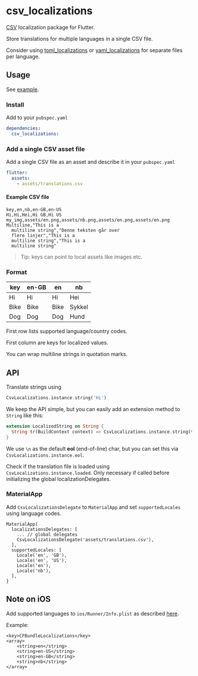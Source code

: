 # csv_localizations

[CSV](https://en.wikipedia.org/wiki/Comma-separated_values) localization package
for Flutter.

Store translations for multiple languages in a single CSV file.

Consider using [toml_localizations](https://github.com/erf/toml_localizations)
or [yaml_localizations](https://github.com/erf/yaml_localizations) for separate
files per language.

## Usage

See [example](example).

### Install

Add to your `pubspec.yaml`

```yaml
dependencies:
  csv_localizations:
```

### Add a single CSV asset file

Add a single CSV file as an asset and describe it in your `pubspec.yaml`

```yaml
flutter:
  assets:
    - assets/translations.csv
```

#### Example CSV file

```csv
key,en,nb,en-GB,en-US
Hi,Hi,Hei,Hi GB,Hi US
my_img,assets/en.png,assets/nb.png,assets/en.png,assets/en.png
Multiline,"This is a
  multiline string","Denne teksten går over
  flere linjer","This is a
  multiline string","This is a
  multiline string"
```

> Tip: keys can point to local assets like images etc.

### Format

| key  | en-GB | en   | nb     |
|------|-------|------|--------|
| Hi   | Hi    | Hi   | Hei    |
| Bike | Bike  | Bike | Sykkel |
| Dog  | Dog   | Dog  | Hund   |

First row lists supported language/country codes.

First column are keys for localized values.

You can wrap multiline strings in quotation marks.

## API

Translate strings using

```dart
CsvLocalizations.instance.string('Hi')
```

We keep the API simple, but you can easily add an extension method to `String`
like this:

```dart
extension LocalizedString on String {
  String tr(BuildContext context) => CsvLocalizations.instance.string(this);
}
```

We use `\n` as the default **eol** (end-of-line) char, but you can set this via
`CsvLocalizations.instance.eol`.

Check if the translation file is loaded using `CsvLocalizations.instance.loaded`.
Only necessary if called before initializing the global localizationDelegates.

### MaterialApp

Add `CsvLocalizationsDelegate` to `MaterialApp` and set `supportedLocales` using
language codes.

```
MaterialApp(
  localizationsDelegates: [
    ... // global delegates
    CsvLocalizationsDelegate('assets/translations.csv'),
  ],
  supportedLocales: [
    Locale('en', 'GB'),
    Locale('en', 'US'),
    Locale('en'),
    Locale('nb'),
  ],
}

```

## Note on **iOS**

Add supported languages to `ios/Runner/Info.plist` as described
[here](https://flutter.dev/docs/development/accessibility-and-localization/internationalization#specifying-supportedlocales).

Example:

```
<key>CFBundleLocalizations</key>
<array>
	<string>en</string>
	<string>en-US</string>
	<string>en-GB</string>
	<string>nb</string>
</array>
```
